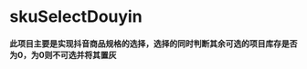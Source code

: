 <!--
 * @Description: 
 * @Author: Wa_Fe
 * @Date: 2022-09-08 09:46:46
 * @LastEditTime: 2022-09-08 09:49:01
 * @LastEditors: Wa_Fe
-->
# skuSelectDouyin


#### 此项目主要是实现抖音商品规格的选择，选择的同时判断其余可选的项目库存是否为0，为0则不可选并将其置灰

